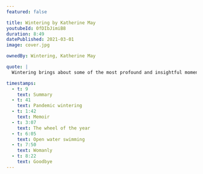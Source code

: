 ```yaml
---
featured: false

title: Wintering by Katherine May
youtubeId: 0fDIbJimiB8
duration: 8:49
datePublished: 2021-03-01
image: cover.jpg

ownedBy: Wintering, Katherine May

quote: |
  Wintering brings about some of the most profound and insightful moments of our human experience, and wisdom resides in those who have wintered.

timestamps:
  - t: 9
    text: Summary
  - t: 41
    text: Pandemic wintering
  - t: 1:42
    text: Memoir
  - t: 3:07
    text: The wheel of the year
  - t: 6:05
    text: Open water swimming
  - t: 7:50
    text: Womanly
  - t: 8:22
    text: Goodbye
---
```

